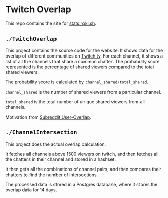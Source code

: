 # Twitch Overlap

This repo contains the site for [stats.roki.sh](https://stats.roki.sh).

## `./TwitchOverlap`

This project contains the source code for the website. It shows data for the overlap of different communities on [Twitch.tv](https://twitch.tv). For each channel, it shows a list of all the channels that share a common chatter. The probability score represented is the percentage of shared viewers compared to the total shared viewers.

The probability score is calculated by `channel_shared/total_shared`.

`channel_shared` is the number of shared viewers from a particular channel.

`total_shared` is the total number of unique shared viewers from all channels.

Motivation from [Subreddit User-Overlap](https://subredditstats.com/subreddit-user-overlaps).

## `./ChannelIntersection`

This project does the actual overlap calculation.

It fetches all channels above 1500 viewers on twitch, and then fetches all the chatters in their channel and stored in a hashset.

It then gets all the combinations of channel pairs, and then compares their chatters to find the number of intersections.

The processed data is stored in a Postgres database, where it stores the overlap data for 14 days.